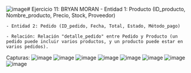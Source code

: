 ![image](https://github.com/SakuraNeeko/Parcial-1/assets/156485248/f5177624-ce14-475d-8f44-fbdbc92b471a)# Ejercicio 11: BRYAN MORAN
    - Entidad 1: Producto (ID_producto, Nombre_producto, Precio, Stock, Proveedor)

    - Entidad 2: Pedido (ID_pedido, Fecha, Total, Estado, Método_pago)

    - Relación: Relación "detalle_pedido" entre Pedido y Producto (un pedido puede incluir varios productos, y un producto puede estar en varios pedidos).
Capturas: 
![image](https://github.com/SakuraNeeko/Parcial-1/assets/156485248/6af7f8a8-4071-42c3-9cf7-a7be3c623780)
![image](https://github.com/SakuraNeeko/Parcial-1/assets/156485248/cb86feb8-f559-4c68-857d-f14d66409368)
![image](https://github.com/SakuraNeeko/Parcial-1/assets/156485248/2de6576c-c9c2-4293-877f-11d66e5a71e8)
![image](https://github.com/SakuraNeeko/Parcial-1/assets/156485248/abf88379-2cdb-4b4c-875b-f01e55df8fd0)
![image](https://github.com/SakuraNeeko/Parcial-1/assets/156485248/4c3a4bb2-a521-43a6-90c5-8c8acec54f6c)
![image](https://github.com/SakuraNeeko/Parcial-1/assets/156485248/37efb402-7f50-4a5b-a519-f9063d77134d)
![image](https://github.com/SakuraNeeko/Parcial-1/assets/156485248/f60c26d3-9315-49a5-8ba4-575da15e2f97)
![image](https://github.com/SakuraNeeko/Parcial-1/assets/156485248/b9b5d589-80c3-4f99-81ef-04173ffe4be0)

